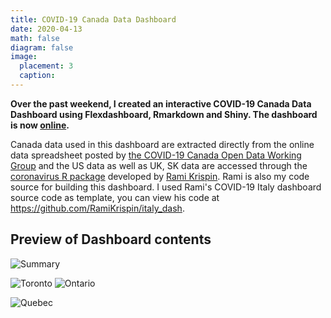 ```yaml
---
title: COVID-19 Canada Data Dashboard
date: 2020-04-13
math: false
diagram: false
image:
  placement: 3
  caption:
---
```


**Over the past weekend, I created an interactive COVID-19 Canada Data Dashboard using Flexdashboard, Rmarkdown and Shiny. The dashboard is now [online](https://kuan-liu.shinyapps.io/canada_dash/).**

Canada data used in this dashboard are extracted directly from the online data spreadsheet posted by [the COVID-19 Canada Open Data Working Group](https://github.com/ishaberry/Covid19Canada) and the US data as well as UK, SK data are accessed through the [coronavirus R package](https://github.com/RamiKrispin/coronavirus) developed by [Rami Krispin](https://github.com/RamiKrispin). Rami is also my code source for building this dashboard. I used Rami's COVID-19 Italy dashboard source code as template, you can view his code at <https://github.com/RamiKrispin/italy_dash>.



## Preview of Dashboard contents

![Summary](/img/pg1.png)

![Toronto](/img/pg2.png)
![Ontario](/img/pg3.png)

![Quebec](/img/pg4.png)


